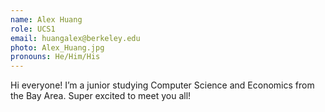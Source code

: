 ```yaml
---
name: Alex Huang
role: UCS1
email: huangalex@berkeley.edu
photo: Alex_Huang.jpg
pronouns: He/Him/His
---
```

Hi everyone! I’m a junior studying Computer Science and Economics from the Bay Area. Super excited to meet you all!